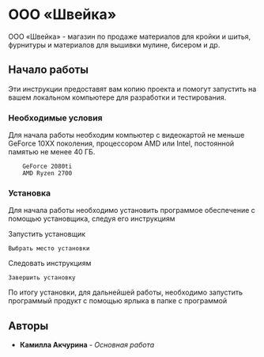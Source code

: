 # ООО «Швейка»

ООО «Швейка»  - магазин по продаже материалов для кройки и шитья, фурнитуры и материалов для вышивки мулине, бисером и др. 

## Начало работы

Эти инструкции предоставят вам копию проекта и помогут запустить на вашем локальном компьютере для разработки и тестирования.

### Необходимые условия

Для начала работы необходим компьютер с видеокартой не меньше GeForce 10ХХ поколения, процессором AMD или Intel, постоянной памятью не менее 40 ГБ.

```
	GeForce 2080ti
	AMD Ryzen 2700
```

### Установка

Для начала работы необходимо установить программое обеспечение с помощью установщика, следуя его инструкциям

Запустить установщик

```
Выбрать место установки
```

Следовать инструкциям

```
Завершить установку
```

По итогу установки, для дальнейшей работы, необходимо запустить программый продукт с помощью ярлыка в папке с программой

## Авторы

* **Камилла Акчурина** - *Основная работа*